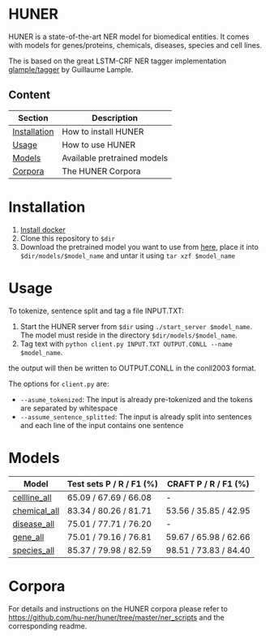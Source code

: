 # HUNER
HUNER is a state-of-the-art NER model for biomedical entities. It comes with models for genes/proteins, chemicals, diseases, species and cell lines.

The is based on the great LSTM-CRF NER tagger implementation [glample/tagger](https://github.com/glample/tagger) by Guillaume Lample.

## Content
| Section | Description |
|-|-|
| [Installation](#installation) | How to install HUNER |
| [Usage](#usage) | How to use HUNER |
| [Models](#models) | Available pretrained models |
| [Corpora](#corpora) | The HUNER Corpora |


# Installation
1. [Install docker](https://docs.docker.com/install/)
1. Clone this repository to `$dir`
1. Download the pretrained model you want to use from [here](https://drive.google.com/drive/folders/1Y6vdSymGN5QEeEITPF2zZj4qUcoDWvXf), place it into `$dir/models/$model_name` and untar it using `tar xzf $model_name`

# Usage
To tokenize, sentence split and tag a file INPUT.TXT:

1. Start the HUNER server from `$dir` using `./start_server $model_name`. The model must reside in the directory `$dir/models/$model_name`.
1. Tag text with `python client.py INPUT.TXT OUTPUT.CONLL --name $model_name`.

the output will then be written to OUTPUT.CONLL in the conll2003 format.


The options for `client.py` are:
* `--asume_tokenized`: The input is already pre-tokenized and the tokens are separated by whitespace
* `--assume_sentence_splitted`: The input is already split into sentences and each line of the input contains one sentence

# Models
| Model | Test sets P / R / F1 (%) | CRAFT P / R / F1 (%) |
|   -   |       -      |    -     |
| [cellline_all](https://drive.google.com/open?id=1aqtenziAHmxEHeaHf8JGdTkRe21ovjts) | 65.09 / 67.69 / 66.08 | - |
| [chemical_all](https://drive.google.com/open?id=1lEXPKiMZ0x3y51epBIS2kWHG3cNxnN4r) | 83.34 / 80.26 / 81.71 | 53.56 / 35.85 / 42.95 |
| [disease_all](https://drive.google.com/open?id=12vdtSi3hg_htCXXROKkPV4jaDO3ep8OY) | 75.01 / 77.71 / 76.20 | - |
| [gene_all](https://drive.google.com/open?id=1xdMkeA5HynmrAe4Ky2QwJAqCjP3pp2EO) | 75.01 / 79.16 / 76.81 | 59.67 / 65.98 / 62.66 |
| [species_all](https://drive.google.com/open?id=1JO6JuG2gz7W3C_44dJ0gmCozKKFsAEo6) | 85.37 / 79.98 / 82.59| 98.51 / 73.83 / 84.40 |

# Corpora
For details and instructions on the HUNER corpora please refer to https://github.com/hu-ner/huner/tree/master/ner_scripts and the corresponding readme.
